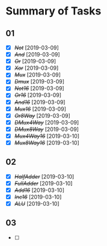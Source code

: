 # Summary of Tasks

## 01
* [X] ~~*Not*~~ [2019-03-09]
* [X] ~~*And*~~ [2019-03-09]
* [X] ~~*Or*~~ [2019-03-09]
* [X] ~~*Xor*~~ [2019-03-09]
* [X] ~~*Mux*~~ [2019-03-09]
* [X] ~~*Dmux*~~ [2019-03-09]
* [X] ~~*Not16*~~ [2019-03-09]
* [X] ~~*Or16*~~ [2019-03-09]
* [X] ~~*And16*~~ [2019-03-09]
* [X] ~~*Mux16*~~ [2019-03-09]
* [X] ~~*Or8Way*~~ [2019-03-09]
* [X] ~~*DMux4Way*~~ [2019-03-09]
* [X] ~~*DMux8Way*~~ [2019-03-09]
* [X] ~~*Mux4Way16*~~ [2019-03-10]
* [X] ~~*Mux8Way16*~~ [2019-03-10]

## 02
* [X] ~~*HalfAdder*~~ [2019-03-10]
* [X] ~~*FullAdder*~~ [2019-03-10]
* [X] ~~*Add16*~~ [2019-03-10]
* [X] ~~*Inc16*~~ [2019-03-10]
* [X] ~~*ALU*~~ [2019-03-10]

## 03
* [ ] 
